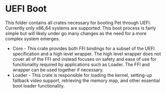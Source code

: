 # UEFI Boot
This folder contains all crates necessary for booting Pet through UEFI. Currently only x86_64 systems are supported. This boot process is fairly simple but will likely under go many changes as the need for a more complex system emerges.
* Core - This crate provides both FFI bindings for a subset of the UEFI specification and a high level wrapper. The high level wrapper does not cover all of the FFI and instead focuses on safety and ease of use for functionality required by applications such as Loader. The FFI and wrapper can be used together if necessary. 
* Loader - This crate is responsible for loading the kernel, setting-up fallback video support, retrieving the memory map, and other essential boot loader functionality.